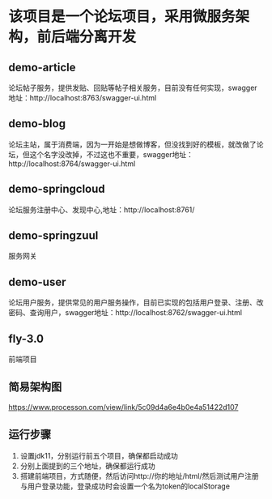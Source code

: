# 该项目是一个论坛项目，采用微服务架构，前后端分离开发
## demo-article
 论坛帖子服务，提供发贴、回贴等帖子相关服务，目前没有任何实现，swagger地址：http://localhost:8763/swagger-ui.html

## demo-blog
论坛主站，属于消费端，因为一开始是想做博客，但没找到好的模板，就改做了论坛，但这个名字没改掉，不过这也不重要，swagger地址：http://localhost:8764/swagger-ui.html

## demo-springcloud
论坛服务注册中心、发现中心,地址：http://localhost:8761/

## demo-springzuul
服务网关

## demo-user
论坛用户服务，提供常见的用户服务操作，目前已实现的包括用户登录、注册、改密码、查询用户，swagger地址：http://localhost:8762/swagger-ui.html

## fly-3.0
前端项目

## 简易架构图
https://www.processon.com/view/link/5c09d4a6e4b0e4a51422d107

## 运行步骤
1. 设置jdk11，分别运行前五个项目，确保都启动成功
2. 分别上面提到的三个地址，确保都运行成功
3. 搭建前端项目，方式随便，然后访问http://你的地址/html/然后测试用户注册与用户登录功能，登录成功时会设置一个名为token的localStorage